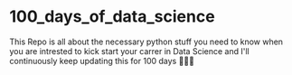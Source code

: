 # 100_days_of_data_science

This Repo is all about the necessary python stuff you need to know when you are intrested to kick start your carrer in Data Science and I'll continuously keep updating this for 100 days 🤞🤞🤞
